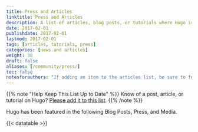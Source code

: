 ```yaml
---
title: Press and Articles
linktitle: Press and Articles
description: A list of articles, blog posts, or tutorials where Hugo is featured.
date: 2017-02-01
publishdate: 2017-02-01
lastmod: 2017-02-01
tags: [articles, tutorials, press]
categories: [news and articles]
weight: 30
draft: false
aliases: [/community/press/]
toc: false
notesforauthors: "If adding an item to the articles list, be sure to follow the format of '| [Linked Title]() | Author Name | YYYY-MM-DD |'."
---
```


{{% note "Help Keep This List Up to Date" %}}
Know of a post, article, or tutorial on Hugo? [Please add it to this list](https://github.com/spf13/hugo/edit/master/docs/content/news/press-and-articles.md).
{{% /note %}}

Hugo has been featured in the following Blog Posts, Press, and Media.

{{< datatable >}}

